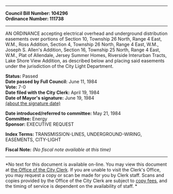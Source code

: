 * * * * *  
  
**Council Bill Number: [](#h0)[](#h2)104296**   
**Ordinance Number: 111738**  
  
* * * * *  
  
AN ORDINANCE accepting electrical overhead and underground distribution easements over portions of Section 10, Township 26 North, Range 4 East, W.M., Ross Addition, Section 4, Township 26 North, Range 4 East, W.M., Joseph S. Allen's Addition, Section 16, Township 25 North, Range 4 East, W.M., Plat of Allendale, Jersey Summer Homes, Riverside Interurban Tracts, Lake Shore View Addition, as described below and placing said easements under the jurisdiction of the City Light Department.  
  
**Status:** Passed   
**Date passed by Full Council:** June 11, 1984   
**Vote:** 7-0   
**Date filed with the City Clerk:** April 19, 1984   
**Date of Mayor's signature:** June 19, 1984   
[(about the signature date)](/~public/approvaldate.htm)   
  
  
**Date introduced/referred to committee:** May 21, 1984   
**Committee:** Energy   
**Sponsor:** EXECUTIVE REQUEST   
  
**Index Terms:** TRANSMISSION-LINES, UNDERGROUND-WIRING, EASEMENTS, CITY-LIGHT  
  
**Fiscal Note:** *(No fiscal note available at this time)*  
  
* * * * *  
  
*No text for this document is available on-line. You may view this document at [the Office of the City Clerk](http://www.seattle.gov/leg/clerk/contactUs.htm). If you are unable to visit the Clerk's Office, you may request a copy or scan be made for you by Clerk staff. Scans and copies provided by the Office of the City Clerk are subject to [copy fees](http://clerk.seattle.gov/~public/clerkfees.htm), and the timing of service is dependent on the availability of staff. *  
  
  
